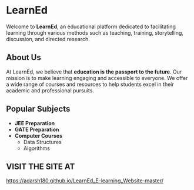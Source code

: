 # LearnEd

Welcome to **LearnEd**, an educational platform dedicated to facilitating learning through various methods such as teaching, training, storytelling, discussion, and directed research.

## About Us

At LearnEd, we believe that **education is the passport to the future**. Our mission is to make learning engaging and accessible to everyone. We offer a wide range of courses and resources to help students excel in their academic and professional pursuits.

## Popular Subjects

- **JEE Preparation**
- **GATE Preparation**
- **Computer Courses**
  - Data Structures
  - Algorithms
##  VISIT THE SITE AT 
https://adarsh180.github.io/LearnEd_E-learning_Website-master/
